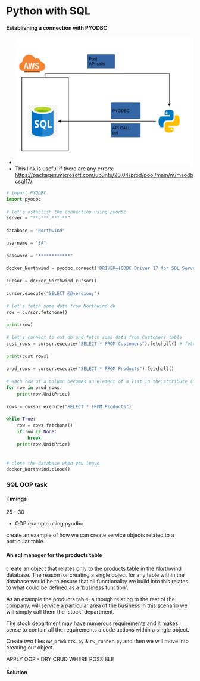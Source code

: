 # Python with SQL

#### Establishing a connection with PYODBC
- ![img](https://raw.githubusercontent.com/SaCut/python_with_sql/main/Python_with_SQL.png)
- This link is useful if there are any errors:
https://packages.microsoft.com/ubuntu/20.04/prod/pool/main/m/msodbcsql17/

```python
# import PYODBC
import pyodbc

# let's establish the connection using pyodbc
server = "**.***.***.**"

database = "Northwind"

username = "SA"

password = "************"

docker_Northwind = pyodbc.connect('DRIVER={ODBC Driver 17 for SQL Server};SERVER='+server+';DATABASE='+database+';UID='+username+';PWD='+ password)

cursor = docker_Northwind.cursor()

cursor.execute("SELECT @@version;")

# let's fetch some data from Northwind db
row = cursor.fetchone()

print(row)

# let's connect to out db and fetch some data from Customers table
cust_rows = cursor.execute("SELECT * FROM Customers").fetchall() # fetchall to take everything from the table

print(cust_rows)

prod_rows = cursor.execute("SELECT * FROM Products").fetchall()

# each row of a column becomes an element of a list in the attribute (named after the column)
for row in prod_rows:
    print(row.UnitPrice)

rows = cursor.execute("SELECT * FROM Products")

while True:
    row = rows.fetchone()
    if row is None:
        break
    print(row.UnitPrice)


# close the database when you leave
docker_Northwind.close()
```

### SQL OOP task

#### Timings

25 - 30

* OOP example using pyodbc

create an example of how we can create service objects related to a particular table.

#### An sql manager for the products table

create an object that relates only to the products table in the Northwind database. The reason for creating a single object for any table within the database would be to ensure that all functionality we build into this relates to what could be defined as a 'business function'.

As an example the products table, although relating to the rest of the company, will service a particular area of the business in this scenario we will simply call them the 'stock' department. 

The stock department may have numerous requirements and it makes sense to contain all the requirements a code actions within a single object.

Create two files `nw_products.py` & `nw_runner.py` and then we will move into creating our object.

APPLY OOP - DRY CRUD WHERE POSSIBLE

#### Solution
